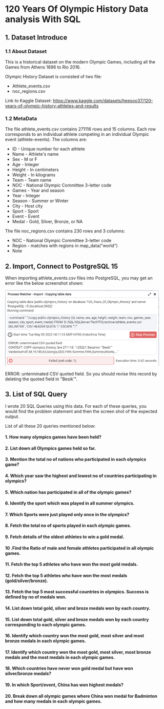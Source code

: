 
# 120 Years Of Olympic History Data analysis With SQL 





## 1. Dataset Introduce

### 1.1 About Dataset
This is a historical dataset on the modern Olympic Games, including all the Games from Athens 1896 to Rio 2016.

Olympic History Dataset is consisted of two file:

- Athlete_events.csv
- noc_regions.csv  

Link to Kaggle Dataset: https://www.kaggle.com/datasets/heesoo37/120-years-of-olympic-history-athletes-and-results
### 1.2 MetaData
The file athlete_events.csv contains 271116 rows and 15 columns. Each row corresponds to an individual athlete competing in an individual Olympic event (athlete-events). The columns are:
- ID - Unique number for each athlete
- Name - Athlete's name
- Sex - M or F
- Age - Integer
- Height - In centimeters
- Weight - In kilograms
- Team - Team name
- NOC - National Olympic Committee 3-letter code
- Games - Year and season
- Year - Integer
- Season - Summer or Winter
- City - Host city
- Sport - Sport
- Event - Event
- Medal - Gold, Silver, Bronze, or NA

The file noc_regions.csv contains 230 rows and 3 columns:
- NOC - National Olympic Committee 3-letter code
- Region - matches with regions in map_data("world")
- Note

## 2. Import, Connect to PostgreSQL 15
When importing athlete_events.csv files into PostgreSQL, you may get an error like the below screenshot shown:

![alt text](https://github.com/dinhminhhuy/120_Years_Of_Olympic_History/blob/main/Importing_Error.png?raw=true)

ERROR: unterminated CSV quoted field. So you should revise this record by deleting the quoted field in "Besik'".


## 3. List of SQL Query

I wrote 20 SQL Queries using this data. For each of these queries, you would find the problem statement and then the screen shot of the expected output. 

List of all these 20 queries mentioned below:
#### 1. How many olympics games have been held?
#### 2. List down all Olympics games held so far.
#### 3. Mention the total no of nations who participated in each olympics game?
#### 4. Which year saw the highest and lowest no of countries participating in olympics?
#### 5. Which nation has participated in all of the olympic games?
#### 6. Identify the sport which was played in all summer olympics.
#### 7. Which Sports were just played only once in the olympics?
#### 8. Fetch the total no of sports played in each olympic games.
#### 9. Fetch details of the oldest athletes to win a gold medal.
#### 10 .Find the Ratio of male and female athletes participated in all olympic games.
#### 11. Fetch the top 5 athletes who have won the most gold medals.
#### 12. Fetch the top 5 athletes who have won the most medals (gold/silver/bronze).
#### 13. Fetch the top 5 most successful countries in olympics. Success is defined by no of medals won.
#### 14. List down total gold, silver and broze medals won by each country.
#### 15. List down total gold, silver and broze medals won by each country corresponding to each olympic games.
#### 16. Identify which country won the most gold, most silver and most bronze medals in each olympic games.
#### 17. Identify which country won the most gold, most silver, most bronze medals and the most medals in each olympic games.
#### 18. Which countries have never won gold medal but have won silver/bronze medals?
#### 19. In which Sport/event, China has won highest medals?
#### 20. Break down all olympic games where China won medal for Badminton and how many medals in each olympic games.


